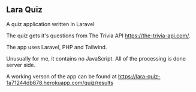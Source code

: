 ## Lara Quiz

A quiz application written in Laravel

The quiz gets it's questions from  The Trivia API  https://the-trivia-api.com/.

The app uses Laravel, PHP and Tailwind.

Unusually for me, it contains no JavaScript.  All of the processing is done server side.

A working verson of the app can be found at https://lara-quiz-1a71244db678.herokuapp.com/quiz/results


